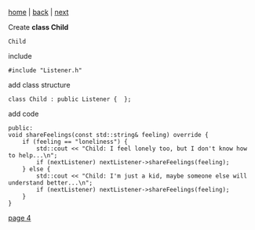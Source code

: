 [home](./page01.md) | [back](./page02.md) | [next](./page04.md)

Create **class Child**
```
Child
```
include
```
#include "Listener.h"
```
add class structure
```
class Child : public Listener {  };
```
add code
```
public:
void shareFeelings(const std::string& feeling) override {
    if (feeling == "loneliness") {
        std::cout << "Child: I feel lonely too, but I don't know how to help...\n";
        if (nextListener) nextListener->shareFeelings(feeling);
    } else {
        std::cout << "Child: I'm just a kid, maybe someone else will understand better...\n";
        if (nextListener) nextListener->shareFeelings(feeling);
    }
}
```

[page 4](./page04.md)
